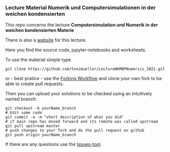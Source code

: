 ### Lecture Material Numerik und Computersimulationen in der weichen kondensierten ###

This repo concerns the lecture
**Computersimulation und Numerik in der weichen kondensierten Materie**

There is also a [website](http://www.ipfdd.de/de/scmbp/soft-condensed-matter-and-biological-physics/numerik-und-computersimulationen-in-der-weichen-kondensierten-materie/) for this lecture.

Here you find the source code, jupyter-notebooks and worksheets. 

To use the material simple type
```
git clone https://github.com/tonimueller/LectureWKMBPNumerics_2021.git
```
or - best pratice - use the [Forking Workflow](https://www.atlassian.com/git/tutorials/comparing-workflows/forking-workflow) and clone your own fork to be able to create pull requests. 

Then you can upload your solutions to be checked using an intuitively named branch:

```
git checkout -b yourName_branch
# Edit some code
git commit -a -m "short description of what you did"
# if main repo has moved forward and its remote was called upstream
git pull upstream master
# push changes to your fork and do the pull request on github
git push origin yourName_branch
```

If there are any questions use the [Issues-tool](https://help.github.com/articles/about-issues/).
